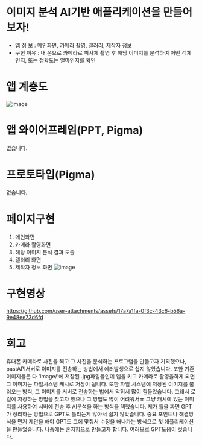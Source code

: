 # 이미지 분석 AI기반 애플리케이션을 만들어보자!
- 앱 정  보 : 메인화면, 카메라 촬영, 갤러리, 제작자 정보
- 구현 이유 : 내 폰으로 카메라로 피사체 촬영 후 해당 이미지를 분석하여 어떤 객체인지, 또는 정확도는 얼마인지를 확인


# 앱 계층도
![image](https://github.com/user-attachments/assets/a91334ee-433a-4121-9213-745b2d31e31c)



# 앱 와이어프레임(PPT, Pigma)
없습니다.


# 프로토타입(Pigma)
없습니다.


# 페이지구현
1. 메인화면
2. 카메라 촬영화면
3. 해당 이미지 분석 결과 도출
4. 갤러리 화면
5. 제작자 정보 화면
![image](https://github.com/user-attachments/assets/95b1bdc3-acd7-42cf-906f-4d7bf8434872)



# 구현영상
https://github.com/user-attachments/assets/17a7a1fa-0f3c-43c6-b56a-9e48ee73d6fd




# 회고
휴대폰 카메라로 사진을 찍고 그 사진을 분석하는 프로그램을 만들고자 기획했으나, pastAPI서버로 이미지를 전송하는 방법에서 에러발생으로 쉽지 않았습니다.
또한 기존 이미지들은 다 'image/'에 저장된 .jpg파일들인데 앱을 키고 카메라로 촬영을하게 되면 그 이미지는 파일시스템 캐시로 저장이 됩니다.
또한 파일 시스템에 저장된 이미지를 불러오는 방식, 그 이미지를 서버로 전송하는 법에서 막혀서 많이 힘들었습니다. 그래서 로컬에 저장하는 방법을 찾고자 했으나
그 방법도 많이 어려워서ㅠ 그냥 캐시에 있는 이미지를 사용하여 서버에 전송 후 AI분석을 하는 방식을 택했습니다.
제가 틀을 짜면 GPT가 정리하는 방법으로 GPT도 틀리는게 많아서 쉽지 않았습니다. 중요 포인트나 해결방식을 먼저 제안을 해야 GPT도 그에 맞춰서 수정을 해나가는 방식으로
첫 애플리케이션을 만들었습니다.
나중에는 혼자힘으로 만들고자 합니다. 여러모로 GPT도움이 컷습니다.

